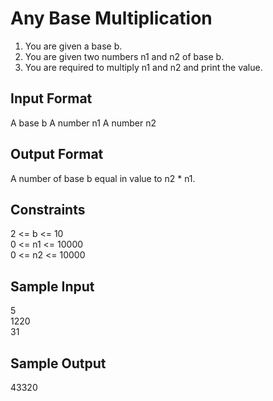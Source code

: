# Any Base Multiplication 

1. You are given a base b.
2. You are given two numbers n1 and n2 of base b.
3. You are required to multiply n1 and n2 and print the value.

## Input Format
A base b
A number n1
A number n2
## Output Format
A number of base b equal in value to n2 * n1.

## Constraints
2 <= b <= 10 <br>
0 <= n1 <= 10000 <br>
0 <= n2 <= 10000 <br>
## Sample Input
5 <br>
1220 <br>
31 <br>
## Sample Output
43320
